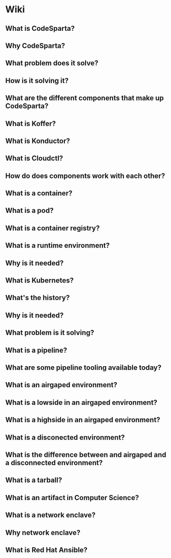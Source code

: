 # Wiki
## What is CodeSparta?

## Why CodeSparta?

## What problem does it solve?

## How is it solving it?

## What are the different components that make up CodeSparta?

## What is Koffer?

## What is Konductor?

## What is Cloudctl?

## How do does components work with each other?

## What is a container?

## What is a pod?

## What is a container registry?

## What is a runtime environment?

## Why is it needed?

## What is Kubernetes?

## What's the history?

## Why is it needed?

## What problem is it solving?

## What is a pipeline?

## What are some pipeline tooling available today?

## What is an airgaped environment?

## What is a lowside in an airgaped environment?

## What is a highside in an airgaped environment?

## What is a disconected environment?

## What is the difference between and airgaped and a disconnected environment?

## What is a tarball?

## What is an artifact in Computer Science?

## What is a network enclave?

## Why network enclave?

## What is Red Hat Ansible?


